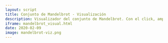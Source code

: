 ```yaml
---
layout: script
title: Conjunto de Mandelbrot - Visualización
description: Visualizador del conjunto de Mandelbrot. Con el click, amplía la imagen. La barra determina los coeficientes de una función que colorea los puntos ajenos al conjunto de acuerdo a la cantidad de iteraciones que le tomó a su sucesión salirse de la circunferencia (centro 0, radio 2). Sólo funciona con la visualización en colores.
iframe: mandelbrot_visual.html
date: 2020-02-09
image: mandelbrot-viz.png
---
```

